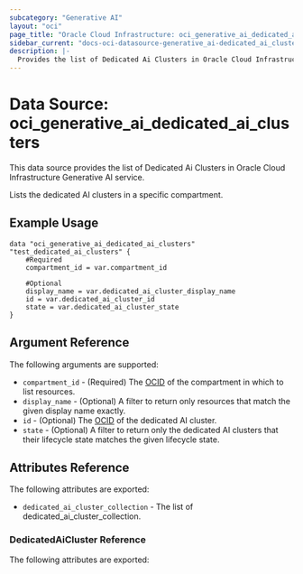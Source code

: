```yaml
---
subcategory: "Generative AI"
layout: "oci"
page_title: "Oracle Cloud Infrastructure: oci_generative_ai_dedicated_ai_clusters"
sidebar_current: "docs-oci-datasource-generative_ai-dedicated_ai_clusters"
description: |-
  Provides the list of Dedicated Ai Clusters in Oracle Cloud Infrastructure Generative AI service
---
```


# Data Source: oci_generative_ai_dedicated_ai_clusters
This data source provides the list of Dedicated Ai Clusters in Oracle Cloud Infrastructure Generative AI service.

Lists the dedicated AI clusters in a specific compartment.

## Example Usage

```hcl
data "oci_generative_ai_dedicated_ai_clusters" "test_dedicated_ai_clusters" {
	#Required
	compartment_id = var.compartment_id

	#Optional
	display_name = var.dedicated_ai_cluster_display_name
	id = var.dedicated_ai_cluster_id
	state = var.dedicated_ai_cluster_state
}
```

## Argument Reference

The following arguments are supported:

* `compartment_id` - (Required) The [OCID](https://docs.cloud.oracle.com/iaas/Content/General/Concepts/identifiers.htm) of the compartment in which to list resources.
* `display_name` - (Optional) A filter to return only resources that match the given display name exactly.
* `id` - (Optional) The [OCID](https://docs.cloud.oracle.com/iaas/Content/General/Concepts/identifiers.htm) of the dedicated AI cluster.
* `state` - (Optional) A filter to return only the dedicated AI clusters that their lifecycle state matches the given lifecycle state.


## Attributes Reference

The following attributes are exported:

* `dedicated_ai_cluster_collection` - The list of dedicated_ai_cluster_collection.

### DedicatedAiCluster Reference

The following attributes are exported:


